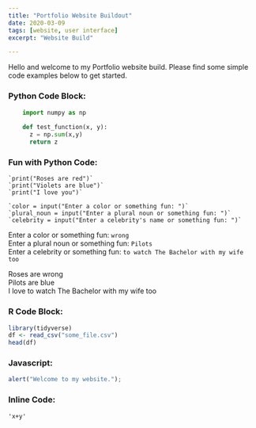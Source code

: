 ```yaml
---
title: "Portfolio Website Buildout"
date: 2020-03-09
tags: [website, user interface]
excerpt: "Website Build"

---
```


Hello and welcome to my Portfolio website build. Please find some simple code examples below to get started.

### Python Code Block:
```python
    import numpy as np
    
    def test_function(x, y):
      z = np.sum(x,y)
      return z
```

### Fun with Python Code:
```
`print("Roses are red")`
`print("Violets are blue")`
`print("I love you")`
```
```
`color = input("Enter a color or something fun: ")`
`plural_noun = input("Enter a plural noun or something fun: ")`
`celebrity = input("Enter a celebrity's name or something fun: ")`
```

Enter a color or something fun: `wrong`  
Enter a plural noun or something fun: `Pilots`  
Enter a celebrity or something fun: `to watch The Bachelor with my wife too` 

Roses are wrong     
Pilots are blue  
I love to watch The Bachelor with my wife too  


### R Code Block:
```r
library(tidyverse)
df <- read_csv("some_file.csv")
head(df)
```

### Javascript:
```javascript
alert("Welcome to my website.");
```

### Inline Code:
```Inline Code
'x+y'
```

